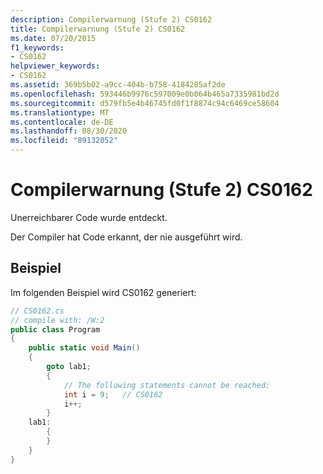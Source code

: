 ```yaml
---
description: Compilerwarnung (Stufe 2) CS0162
title: Compilerwarnung (Stufe 2) CS0162
ms.date: 07/20/2015
f1_keywords:
- CS0162
helpviewer_keywords:
- CS0162
ms.assetid: 369b5b02-a9cc-404b-b758-4184285af2de
ms.openlocfilehash: 593446b9976c597009e0b064b465a7335981bd2d
ms.sourcegitcommit: d579fb5e4b46745fd0f1f8874c94c6469ce58604
ms.translationtype: MT
ms.contentlocale: de-DE
ms.lasthandoff: 08/30/2020
ms.locfileid: "89132052"
---
```

# <a name="compiler-warning-level-2-cs0162"></a>Compilerwarnung (Stufe 2) CS0162

Unerreichbarer Code wurde entdeckt.
  
Der Compiler hat Code erkannt, der nie ausgeführt wird.

## <a name="example"></a>Beispiel

Im folgenden Beispiel wird CS0162 generiert:

```csharp
// CS0162.cs
// compile with: /W:2
public class Program
{
    public static void Main()
    {
        goto lab1;
        {
            // The following statements cannot be reached:
            int i = 9;   // CS0162
            i++;
        }
    lab1:
        {
        }
    }
}
```

